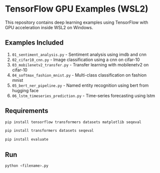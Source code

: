 # TensorFlow GPU Examples (WSL2)

This repository contains deep learning examples using TensorFlow with GPU acceleration inside WSL2 on Windows.

## Examples Included
1. `01_sentiment_analysis.py` - Sentiment analysis using imdb and cnn
2. `02_cifar10_cnn.py` - Image classification using a cnn on cifar-10
3. `03_mobilenetv2_transfer.py` - Transfer learning with mobilenetv2 on cifar-10
4. `04_softmax_fashion_mnist.py` - Multi-class classification on fashion mnist
5. `05_bert_ner_pipeline.py` - Named entity recognition using bert from hugging face
6. `06_lstm_timeseries_prediction.py` - Time-series forecasting using lstm

## Requirements
```bash
pip install tensorflow transformers datasets matplotlib seqeval

pip install transformers datasets seqeval

pip install evaluate
```

## Run
```bash
python <filename>.py
```
